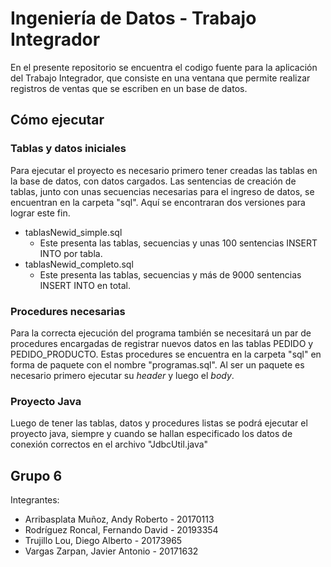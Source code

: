 # Ingeniería de Datos - Trabajo Integrador
En el presente repositorio se encuentra el codigo fuente para la aplicación del Trabajo Integrador, que consiste en una ventana que permite realizar registros de ventas que se escriben en un base de datos.
## Cómo ejecutar
### Tablas y datos iniciales
Para ejecutar el proyecto es necesario primero tener creadas las tablas en la base de datos, con datos cargados. Las sentencias de creación de tablas, junto con unas secuencias necesarias para el ingreso de datos, se encuentran en la carpeta "sql". Aquí se encontraran dos versiones para lograr este fin.
- tablasNewid_simple.sql
  - Este presenta las tablas, secuencias y unas 100 sentencias INSERT INTO por tabla.
- tablasNewid_completo.sql
  - Este presenta las tablas, secuencias y más de 9000 sentencias INSERT INTO en total.
### Procedures necesarias
Para la correcta ejecución del programa también se necesitará un par de procedures encargadas de registrar nuevos datos en las tablas PEDIDO y PEDIDO_PRODUCTO. Estas procedures se encuentra en la carpeta "sql" en forma de paquete con el nombre "programas.sql". Al ser un paquete es necesario primero ejecutar su *header* y luego el *body*.
### Proyecto Java
Luego de tener las tablas, datos y procedures listas se podrá ejecutar el proyecto java, siempre y cuando se hallan especificado los datos de conexión correctos en el archivo "JdbcUtil.java"
## Grupo 6
Integrantes:
- Arribasplata Muñoz, Andy Roberto - 20170113
- Rodríguez Roncal, Fernando David - 20193354
- Trujillo Lou, Diego Alberto - 20173965
- Vargas Zarpan, Javier Antonio - 20171632
